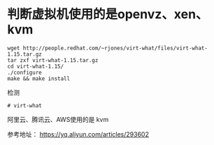 
# 判断虚拟机使用的是openvz、xen、kvm

```
wget http://people.redhat.com/~rjones/virt-what/files/virt-what-1.15.tar.gz
tar zxf virt-what-1.15.tar.gz
cd virt-what-1.15/
./configure
make && make install
```

检测
```
# virt-what
```


阿里云、腾讯云、AWS使用的是 kvm

参考地址：
https://yq.aliyun.com/articles/293602
